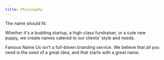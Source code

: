```yaml
---
title: Philosophy
---
```


The name should fit.

Whether it's a budding startup, a high-class fundraiser, or a cute new puppy, we create names catered to our clients' style and needs.

Famous Name Us isn't a full-blown branding service. We believe that all you need is the seed of a great idea, and that starts with a great name.
